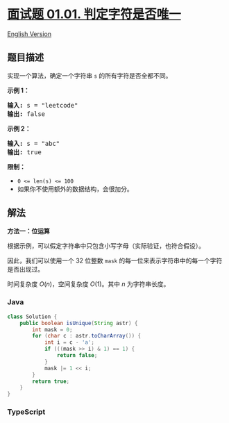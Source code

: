 # [面试题 01.01. 判定字符是否唯一](https://leetcode.cn/problems/is-unique-lcci)

[English Version](/lcci/01.01.Is%20Unique/README_EN.md)

## 题目描述

<!-- 这里写题目描述 -->
<p>实现一个算法，确定一个字符串 <code>s</code> 的所有字符是否全都不同。</p>

<p><strong>示例 1：</strong></p>

<pre><strong>输入:</strong> s = &quot;leetcode&quot;
<strong>输出:</strong> false 
</pre>

<p><strong>示例 2：</strong></p>

<pre><strong>输入:</strong> s = &quot;abc&quot;
<strong>输出:</strong> true
</pre>

<p><strong>限制：</strong></p>
<ul>
	<li><code>0 <= len(s) <= 100 </code></li>
	<li>如果你不使用额外的数据结构，会很加分。</li>
</ul>

## 解法

**方法一：位运算**

根据示例，可以假定字符串中只包含小写字母（实际验证，也符合假设）。

因此，我们可以使用一个 $32$ 位整数 `mask` 的每一位来表示字符串中的每一个字符是否出现过。

时间复杂度 $O(n)$，空间复杂度 $O(1)$。其中 $n$ 为字符串长度。

### **Java**

```java
class Solution {
    public boolean isUnique(String astr) {
        int mask = 0;
        for (char c : astr.toCharArray()) {
            int i = c - 'a';
            if (((mask >> i) & 1) == 1) {
                return false;
            }
            mask |= 1 << i;
        }
        return true;
    }
}
```

### **TypeScript**
